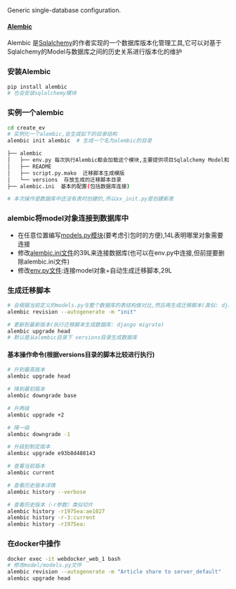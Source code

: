 Generic single-database configuration.

#### [Alembic](http://alembic.zzzcomputing.com/en/latest/index.html)
Alembic 是[Sqlalchemy](http://docs.sqlalchemy.org/en/latest)的作者实现的一个数据库版本化管理工具,它可以对基于Sqlalchemy的Model与数据库之间的历史关系进行版本化的维护

### 安装Alembic

```bash
pip install alembic
# 也会安装sqlalchemy模块
```

### 实例一个alembic  
```bash
cd create_ev
# 实例化一个alembic,会生成如下的目录结构
alembic init alembic  # 生成一个名为alembic的目录

├── alembic
│   ├── env.py 每次执行Alembic都会加载这个模块,主要提供项目Sqlalchemy Model和数据库的连接
│   ├── README
│   ├── script.py.mako  迁移脚本生成模版
│   └── versions  存放生成的迁移脚本目录
├── alembic.ini  基本的配置(包括数据库连接)

# 本次操作是数据库中还没有表时创建的,所以xx_init.py是创建新表
```
### alembic将model对象连接到数据库中
- 在任意位置编写[models.py模块](../../learn_sqlalchemy/models.py)(要考虑引包时的方便),14L表明哪里对象需要连接
- 修改[alembic.ini文件](../alembic.ini)的39L来连接数据库(也可以在env.py中连接,但前提要删除alembic.ini文件)
- 修改[env.py文件](./env.py):连接model对象+自动生成迁移脚本,29L

### 生成迁移脚本
```bash
# 会根据当前定义的models.py与整个数据库的表结构做对比,然后再生成迁移脚本(类似: django makemigrations)
alembic revision --autogenerate -m "init"

# 更新到最新版本(执行迁移脚本生成数据库: django migrate)
alembic upgrade head
# 默认是从alembic目录下 versions目录生成数据库
```

#### 基本操作命令(根据versions目录的脚本比较进行执行)
```bash
# 升到最高版本
alembic upgrade head

# 降到最初版本
alembic downgrade base

# 升两级
alembic upgrade +2

# 降一级
alembic downgrade -1

# 升级到制定版本
alembic upgrade e93b8d488143

# 查看当前版本
alembic current

# 查看历史版本详情
alembic history --verbose

# 查看历史版本（-r参数）类似切片
alembic history -r1975ea:ae1027
alembic history -r-3:current
alembic history -r1975ea:
```


### 在docker中操作
```bash
docker exec -it webdocker_web_1 bash
# 修改model/models.py文件
alembic revision --autogenerate -m "Article share to server_default"
alembic upgrade head
```

